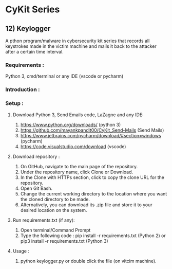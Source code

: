 # CyKit Series  
## 12) Keylogger
A pthon program/malware in cybersecurity kit series that records all keystrokes made in the victim machine and mails it back to the attacker after a certain time interval.

### Requirements :
Python 3, cmd/terminal or any IDE (vscode or pycharm)

### Introduction : 

### Setup : 
1. Download Python 3, Send Emails code, LaZagne and any IDE:
   1. https://www.python.org/downloads/ (python 3)
   2. https://github.com/mayankpandit00/CyKit_Send-Mails (Send Mails)
   3. https://www.jetbrains.com/pycharm/download/#section=windows (pycharm)
   4. https://code.visualstudio.com/download (vscode)

2. Download repository :
   1. On GitHub, navigate to the main page of the repository.
   2. Under the repository name, click Clone or Download.
   3. In the Clone with HTTPs section, click to copy the clone URL for the repository.
   4. Open Git Bash.
   5. Change the current working directory to the location where you want the cloned directory to be made.
   6. Alternatively, you can download its .zip file and store it to your desired location on the system.

3. Run requirements.txt (if any): 
   1. Open terminal/Command Prompt
   2. Type the following code : pip install -r requirements.txt (Python 2) or pip3 install -r requirements.txt (Python 3)

4. Usage : 
   1. python keylogger.py or double click the file (on vitcim machine).

